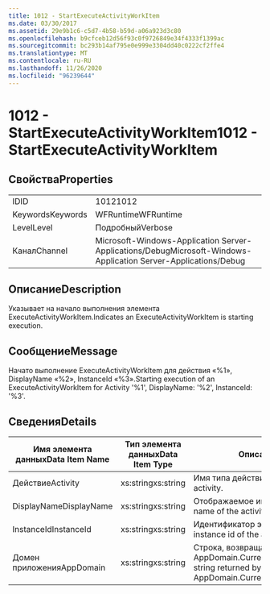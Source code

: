 ```yaml
---
title: 1012 - StartExecuteActivityWorkItem
ms.date: 03/30/2017
ms.assetid: 29e9b1c6-c5d7-4b58-b59d-a06a923d3c80
ms.openlocfilehash: b9cfceb12d56f93c0f9726849e34f4333f1399ac
ms.sourcegitcommit: bc293b14af795e0e999e3304dd40c0222cf2ffe4
ms.translationtype: MT
ms.contentlocale: ru-RU
ms.lasthandoff: 11/26/2020
ms.locfileid: "96239644"
---
```

# <a name="1012---startexecuteactivityworkitem"></a><span data-ttu-id="4d14e-102">1012 - StartExecuteActivityWorkItem</span><span class="sxs-lookup"><span data-stu-id="4d14e-102">1012 - StartExecuteActivityWorkItem</span></span>

## <a name="properties"></a><span data-ttu-id="4d14e-103">Свойства</span><span class="sxs-lookup"><span data-stu-id="4d14e-103">Properties</span></span>  
  
|||  
|-|-|  
|<span data-ttu-id="4d14e-104">ID</span><span class="sxs-lookup"><span data-stu-id="4d14e-104">ID</span></span>|<span data-ttu-id="4d14e-105">1012</span><span class="sxs-lookup"><span data-stu-id="4d14e-105">1012</span></span>|  
|<span data-ttu-id="4d14e-106">Keywords</span><span class="sxs-lookup"><span data-stu-id="4d14e-106">Keywords</span></span>|<span data-ttu-id="4d14e-107">WFRuntime</span><span class="sxs-lookup"><span data-stu-id="4d14e-107">WFRuntime</span></span>|  
|<span data-ttu-id="4d14e-108">Level</span><span class="sxs-lookup"><span data-stu-id="4d14e-108">Level</span></span>|<span data-ttu-id="4d14e-109">Подробный</span><span class="sxs-lookup"><span data-stu-id="4d14e-109">Verbose</span></span>|  
|<span data-ttu-id="4d14e-110">Канал</span><span class="sxs-lookup"><span data-stu-id="4d14e-110">Channel</span></span>|<span data-ttu-id="4d14e-111">Microsoft-Windows-Application Server-Applications/Debug</span><span class="sxs-lookup"><span data-stu-id="4d14e-111">Microsoft-Windows-Application Server-Applications/Debug</span></span>|  
  
## <a name="description"></a><span data-ttu-id="4d14e-112">Описание</span><span class="sxs-lookup"><span data-stu-id="4d14e-112">Description</span></span>  

 <span data-ttu-id="4d14e-113">Указывает на начало выполнения элемента ExecuteActivityWorkItem.</span><span class="sxs-lookup"><span data-stu-id="4d14e-113">Indicates an ExecuteActivityWorkItem is starting execution.</span></span>  
  
## <a name="message"></a><span data-ttu-id="4d14e-114">Сообщение</span><span class="sxs-lookup"><span data-stu-id="4d14e-114">Message</span></span>  

 <span data-ttu-id="4d14e-115">Начато выполнение ExecuteActivityWorkItem для действия «%1», DisplayName «%2», InstanceId «%3».</span><span class="sxs-lookup"><span data-stu-id="4d14e-115">Starting execution of an ExecuteActivityWorkItem for Activity '%1', DisplayName: '%2', InstanceId: '%3'.</span></span>  
  
## <a name="details"></a><span data-ttu-id="4d14e-116">Сведения</span><span class="sxs-lookup"><span data-stu-id="4d14e-116">Details</span></span>  
  
|<span data-ttu-id="4d14e-117">Имя элемента данных</span><span class="sxs-lookup"><span data-stu-id="4d14e-117">Data Item Name</span></span>|<span data-ttu-id="4d14e-118">Тип элемента данных</span><span class="sxs-lookup"><span data-stu-id="4d14e-118">Data Item Type</span></span>|<span data-ttu-id="4d14e-119">Описание</span><span class="sxs-lookup"><span data-stu-id="4d14e-119">Description</span></span>|  
|--------------------|--------------------|-----------------|  
|<span data-ttu-id="4d14e-120">Действие</span><span class="sxs-lookup"><span data-stu-id="4d14e-120">Activity</span></span>|<span data-ttu-id="4d14e-121">xs:string</span><span class="sxs-lookup"><span data-stu-id="4d14e-121">xs:string</span></span>|<span data-ttu-id="4d14e-122">Имя типа действия.</span><span class="sxs-lookup"><span data-stu-id="4d14e-122">The type name of the activity.</span></span>|  
|<span data-ttu-id="4d14e-123">DisplayName</span><span class="sxs-lookup"><span data-stu-id="4d14e-123">DisplayName</span></span>|<span data-ttu-id="4d14e-124">xs:string</span><span class="sxs-lookup"><span data-stu-id="4d14e-124">xs:string</span></span>|<span data-ttu-id="4d14e-125">Отображаемое имя действия.</span><span class="sxs-lookup"><span data-stu-id="4d14e-125">The display name of the activity.</span></span>|  
|<span data-ttu-id="4d14e-126">InstanceId</span><span class="sxs-lookup"><span data-stu-id="4d14e-126">InstanceId</span></span>|<span data-ttu-id="4d14e-127">xs:string</span><span class="sxs-lookup"><span data-stu-id="4d14e-127">xs:string</span></span>|<span data-ttu-id="4d14e-128">Идентификатор экземпляра действия.</span><span class="sxs-lookup"><span data-stu-id="4d14e-128">The instance id of the activity.</span></span>|  
|<span data-ttu-id="4d14e-129">Домен приложения</span><span class="sxs-lookup"><span data-stu-id="4d14e-129">AppDomain</span></span>|<span data-ttu-id="4d14e-130">xs:string</span><span class="sxs-lookup"><span data-stu-id="4d14e-130">xs:string</span></span>|<span data-ttu-id="4d14e-131">Строка, возвращаемая AppDomain.CurrentDomain.FriendlyName.</span><span class="sxs-lookup"><span data-stu-id="4d14e-131">The string returned by AppDomain.CurrentDomain.FriendlyName.</span></span>|
